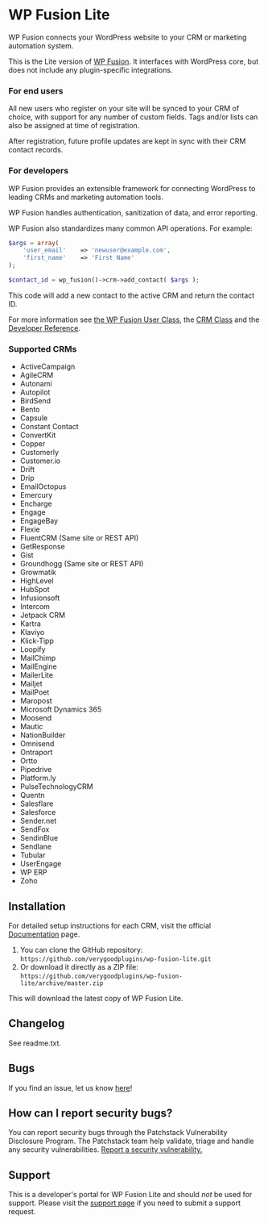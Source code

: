 # WP Fusion Lite #

WP Fusion connects your WordPress website to your CRM or marketing automation system.

This is the Lite version of [WP Fusion](https://wpfusion.com/). It interfaces with WordPress core, but does not include any plugin-specific integrations.


### For end users

All new users who register on your site will be synced to your CRM of choice, with support for any number of custom fields. Tags and/or lists can also be assigned at time of registration.

After registration, future profile updates are kept in sync with their CRM contact records.

### For developers

WP Fusion provides an extensible framework for connecting WordPress to leading CRMs and marketing automation tools.

WP Fusion handles authentication, sanitization of data, and error reporting.

WP Fusion also standardizes many common API operations. For example:

```php
$args = array(
	'user_email'	=> 'newuser@example.com',
	'first_name'	=> 'First Name'
);

$contact_id = wp_fusion()->crm->add_contact( $args );
```

This code will add a new contact to the active CRM and return the contact ID.

For more information see [the WP Fusion User Class](https://wpfusion.com/documentation/advanced-developer-tutorials/wp-fusion-user-class/), the [CRM Class](https://wpfusion.com/documentation/advanced-developer-tutorials/how-wp-fusion-interfaces-with-multiple-crms/) and the [Developer Reference](https://wpfusion.com/documentation/#developer).

### Supported CRMs

* ActiveCampaign
* AgileCRM
* Autonami
* Autopilot
* BirdSend
* Bento
* Capsule
* Constant Contact
* ConvertKit
* Copper
* Customerly
* Customer.io
* Drift
* Drip
* EmailOctopus
* Emercury
* Encharge
* Engage
* EngageBay
* Flexie
* FluentCRM (Same site or REST API)
* GetResponse
* Gist
* Groundhogg (Same site or REST API)
* Growmatik
* HighLevel
* HubSpot
* Infusionsoft
* Intercom
* Jetpack CRM
* Kartra
* Klaviyo
* Klick-Tipp
* Loopify
* MailChimp
* MailEngine
* MailerLite
* Mailjet
* MailPoet
* Maropost
* Microsoft Dynamics 365
* Moosend
* Mautic
* NationBuilder
* Omnisend
* Ontraport
* Ortto
* Pipedrive
* Platform.ly
* PulseTechnologyCRM
* Quentn
* Salesflare
* Salesforce
* Sender.net
* SendFox
* SendinBlue
* Sendlane
* Tubular
* UserEngage
* WP ERP
* Zoho

## Installation ##

For detailed setup instructions for each CRM, visit the official [Documentation](https://wpfusion.com/documentation/getting-started/installation-guide/) page.

1. You can clone the GitHub repository: `https://github.com/verygoodplugins/wp-fusion-lite.git`
2. Or download it directly as a ZIP file: `https://github.com/verygoodplugins/wp-fusion-lite/archive/master.zip`

This will download the latest copy of WP Fusion Lite.

## Changelog ##

See readme.txt.

## Bugs ##
If you find an issue, let us know [here](https://github.com/verygoodplugins/wp-fusion-lite/issues?state=open)!

## How can I report security bugs? ##

You can report security bugs through the Patchstack Vulnerability Disclosure Program. The Patchstack team help validate, triage and handle any security vulnerabilities. [Report a security vulnerability.](https://patchstack.com/database/vdp/wp-fusion-lite)

## Support ##
This is a developer's portal for WP Fusion Lite and should _not_ be used for support. Please visit the [support page](https://wpfusion.com/support/contact) if you need to submit a support request.
